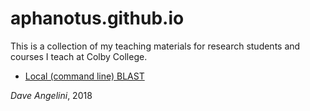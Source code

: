 # aphanotus.github.io

This is a collection of my teaching materials for research students and courses I teach at Colby College. 

* [Local (command line) BLAST](local.BLAST.md)

*Dave Angelini*, 2018
